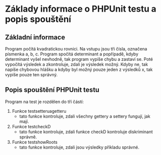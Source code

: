 # Základy informace o PHPUnit testu a popis spouštění

## Základní informace

Program počítá kvadratickou rovnici. Na vstupu jsou tři čísla, označena písmenka a, b, c. Program spočítá determinant a popřípadě, kdyby determinant vyšel nevhodně, tak program vypíše chybu a zastaví se. Poté vypočítá výsledek a zkontroluje, zdali je výsledek možný. Kdyby ne, tak napíše chybovou hlášku a kdyby byl možný pouze jeden z výsledků x, tak vypíše pouze ten správný.


## Popis spouštění PHPUnit testu
Program na test je rozdělen do tří částí:
1. Funkce testsetteruagetteru
   - tato funkce kontroluje, zdali všechny gettery a settery fungují, jak mají.
2. Funkce testcheckD
   - tato funkce kontroluje, zdali funkce checkD kontroluje diskriminant správně.
3. Funkce testshowRoots
   - tato funkce kontroluje, zdali jsou výsledky příkladu správné.